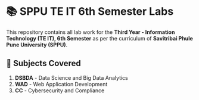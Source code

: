 # 📚 SPPU TE IT 6th Semester Labs

This repository contains all lab work for the **Third Year - Information Technology (TE IT), 6th Semester** as per the curriculum of **Savitribai Phule Pune University (SPPU)**.

## 📁 Subjects Covered

1. **DSBDA** - Data Science and Big Data Analytics  
2. **WAD** - Web Application Development  
3. **CC** - Cybersecurity and Compliance  
